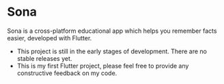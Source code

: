 # Sona

Sona is a cross-platform educational app which helps you remember facts easier, developed with Flutter.

 - This project is still in the early stages of development. There are no stable releases yet.
 - This is my first Flutter project, please feel free to provide any constructive feedback on my code.

